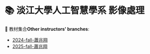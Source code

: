 # 📚 淡江大學人工智慧學系 影像處理

🔗 教材集合**Other instructors' branches**:  
- [2024-fall-蕭兆翔](https://github.com/TamKangAI/ImageProcessing/tree/2024-fall-Hsiao%2CChao-Hsiang)
- [2025-fall-蕭兆翔](https://github.com/TamKangAI/ImageProcessing/tree/2025-fall-Hsiao%2CChao-Hsiang)
